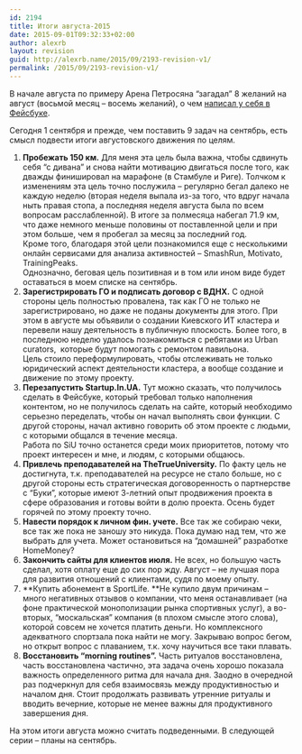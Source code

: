 ```yaml
---
id: 2194
title: Итоги августа-2015
date: 2015-09-01T09:32:33+02:00
author: alexrb
layout: revision
guid: http://alexrb.name/2015/09/2193-revision-v1/
permalink: /2015/09/2193-revision-v1/
---
```

В начале августа по примеру Арена Петросяна &#8220;загадал&#8221; 8 желаний на август (восьмой месяц &#8211; восемь желаний), о чем <a href="https://www.facebook.com/alex.riabtsev/posts/10153531602288615?pnref=story" target="_blank">написал у себя в Фейсбуке</a>.

Сегодня 1 сентября и прежде, чем поставить 9 задач на сентябрь, есть смысл подвести итоги августовского движения по целям.

  1. **Пробежать 150 км.** Для меня эта цель была важна, чтобы сдвинуть себя &#8220;с дивана&#8221; и снова найти мотивацию двигаться после того, как дважды финишировал на марафоне (в Стамбуле и Риге). Толчком к изменениям эта цель точно послужила &#8211; регулярно бегал далеко не каждую неделю (вторая неделя выпала из-за того, что вдруг начала ныть правая стопа, а последняя неделя августа была по всем вопросам расслабленной). В итоге за полмесяца набегал 71.9 км, что даже немного меньше половины от поставленной цели и при этом больше, чем я пробегал за месяц за последний год.  
    Кроме того, благодаря этой цели познакомился еще с несколькими онлайн сервисами для анализа активностей &#8211; SmashRun, Motivato, TrainingPeaks.  
    Однозначно, беговая цель позитивная и в том или ином виде будет оставаться в моем списке на сентябрь.
  2. **Зарегистрировать ГО и подписать договор с ВДНХ.** С одной стороны цель полностью провалена, так как ГО не только не зарегистрировано, но даже не поданы документы для этого. При этом в августе мы объявили о создании Киевского ИТ кластера и перевели нашу деятельность в публичную плоскость. Более того, в последнюю неделю удалось познакомиться с ребятами из Urban curators,  которые будут помогать с ремонтом павильона.  
    Цель стоило переформулировать, чтобы отслеживать не только юридический аспект деятельности кластера, а вообще создание и движение по этому проекту.
  3. **Перезапустить Startup.In.UA.** Тут можно сказать, что получилось сделать в Фейсбуке, который требовал только наполнения контентом, но не получилось сделать на сайте, который необходимо серьезно переделать, чтобы он начал выполнять свои функции. С другой стороны, начал активно говорить об этом проекте с людьми, с которыми общался в течение месяца.  
    Работа по SiU точно останется среди моих приоритетов, потому что проект интересен и мне, и людям, с которыми общаюсь.
  4. **Привлечь преподавателей на TheTrueUniversity.** По факту цель не достигнута, т.к. преподавателей на ресурсе не стало больше, но с другой стороны есть стратегическая договоренность о партнерстве с &#8220;Буки&#8221;, которые имеют 3-летний опыт продвижения проекта в сфере образования и готовы войти в долю проекта. Осень будет горячей по этому проекту точно.
  5. **Навести порядок к личном фин. учете.** Все так же собираю чеки, все так же пока не заношу это никуда. Пока думаю над тем, что же выбрать для учета. Может остановиться на &#8220;домашней&#8221; разработке HomeMoney?
  6. **Закончить сайты для клиентов июля.** Не всех, но большую часть сделал, хотя оплату еще до сих пор жду. Август &#8211; не лучшая пора для развития отношений с клиентами, судя по моему опыту.
  7. **Купить абонемент в SportLife. **Не купило двум причинам &#8211; много негативных отзывов о компании, что меня останавливает (на фоне практической монополизации рынка спортивных услуг), а во-вторых, &#8220;москальская&#8221; компания (в плохом смысле этого слова), которой совсем не хочется платить деньги. Но комплексного адекватного спортзала пока найти не могу. Закрываю вопрос бегом, но открыт вопрос с плаванием, т.к. хочу научиться все таки плавать.
  8. **Восстановить &#8220;morning routines&#8221;.** Часть ритуалов восстановлена, часть восстановлена частично, эта задача очень хорошо показала важность определенного ритма для начала дня. Заодно в очередной раз подчеркнул для себя взаимосвязь между продуктивностью и началом дня. Стоит продолжать развивать утренние ритуалы и вводить вечерние, которые не менее важны для продуктивного завершения дня.

На этом итоги августа можно считать подведенными. В следующей серии &#8211; планы на сентябрь.